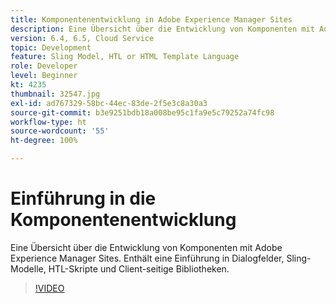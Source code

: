 ```yaml
---
title: Komponentenentwicklung in Adobe Experience Manager Sites
description: Eine Übersicht über die Entwicklung von Komponenten mit Adobe Experience Manager Sites. Enthält eine Einführung in Dialogfelder, Sling-Modelle, HTL-Skripte und Client-seitige Bibliotheken.
version: 6.4, 6.5, Cloud Service
topic: Development
feature: Sling Model, HTL or HTML Template Language
role: Developer
level: Beginner
kt: 4235
thumbnail: 32547.jpg
exl-id: ad767329-58bc-44ec-83de-2f5e3c8a30a3
source-git-commit: b3e9251bdb18a008be95c1fa9e5c79252a74fc98
workflow-type: ht
source-wordcount: '55'
ht-degree: 100%

---
```


# Einführung in die Komponentenentwicklung

Eine Übersicht über die Entwicklung von Komponenten mit Adobe Experience Manager Sites. Enthält eine Einführung in Dialogfelder, Sling-Modelle, HTL-Skripte und Client-seitige Bibliotheken.

>[!VIDEO](https://video.tv.adobe.com/v/32547?quality=12&learn=on)
